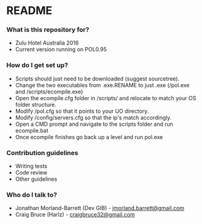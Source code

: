 # README #
### What is this repository for? ###

* Zulu Hotel Australia 2016
* Current version running on POL0.95

### How do I get set up? ###

* Scripts should just need to be downloaded (suggest sourcetree).
* Change the two executables from .exe.RENAME to just .exe (/pol.exe and /scripts/ecompile.exe)
* Open the ecompile.cfg folder in /scripts/ and relocate to match your OS folder structure.
* Modify /pol.cfg so that it points to your UO directory.
* Modify /config/servers.cfg so that the ip's match accordingly.
* Open a CMD prompt and navigate to the scripts folder and run ecompile.bat
* Once ecompile finishes go back up a level and run pol.exe

### Contribution guidelines ###

* Writing tests
* Code review
* Other guidelines

### Who do I talk to? ###

* Jonathan Morland-Barrett (Dev GIB) - jmorland.barrett@gmail.com
* Craig Bruce (Harlz) - craigbruce32@gmail.com